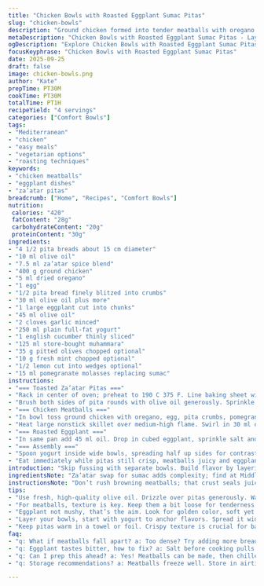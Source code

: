```yaml
---
title: "Chicken Bowls with Roasted Eggplant Sumac Pitas"
slug: "chicken-bowls"
description: "Ground chicken formed into tender meatballs with oregano and pomegranate molasses replaces sumac for a fruitier punch. Pitas grilled with za’atar instead of sumac, coated in olive oil. Eggplant cubed and roasted with smoked paprika gives a deeper flavor shift. Yogurt base spread inside bowls, layered with cucumber slices, store-bought muhammara instead of hummus adds nuttiness. Optional toppings include chopped fresh mint and toasted walnuts. Quick, textural play with grilled bread pieces, juicy meatballs, and creamy accents. Timing flexible with visual cues driven by browning and softness."
metaDescription: "Chicken Bowls with Roasted Eggplant Sumac Pitas - Layered cooking brings bold flavors with spiced chicken meatballs, roasted eggplant, and toasted pitas."
ogDescription: "Explore Chicken Bowls with Roasted Eggplant Sumac Pitas. Juicy meatballs, crispy pitas, smoky eggplant, all layered for rich Mediterranean flavor."
focusKeyphrase: "Chicken Bowls with Roasted Eggplant Sumac Pitas"
date: 2025-09-25
draft: false
image: chicken-bowls.png
author: "Kate"
prepTime: PT30M
cookTime: PT30M
totalTime: PT1H
recipeYield: "4 servings"
categories: ["Comfort Bowls"]
tags:
- "Mediterranean"
- "chicken"
- "easy meals"
- "vegetarian options"
- "roasting techniques"
keywords:
- "chicken meatballs"
- "eggplant dishes"
- "za’atar pitas"
breadcrumb: ["Home", "Recipes", "Comfort Bowls"]
nutrition: 
 calories: "420"
 fatContent: "28g"
 carbohydrateContent: "20g"
 proteinContent: "30g"
ingredients:
- "4 1/2 pita breads about 15 cm diameter"
- "10 ml olive oil"
- "7.5 ml za’atar spice blend"
- "400 g ground chicken"
- "5 ml dried oregano"
- "1 egg"
- "1/2 pita bread finely blitzed into crumbs"
- "30 ml olive oil plus more"
- "1 large eggplant cut into chunks"
- "45 ml olive oil"
- "2 cloves garlic minced"
- "250 ml plain full-fat yogurt"
- "1 english cucumber thinly sliced"
- "125 ml store-bought muhammara"
- "35 g pitted olives chopped optional"
- "10 g fresh mint chopped optional"
- "1/2 lemon cut into wedges optional"
- "15 ml pomegranate molasses replacing sumac"
instructions:
- "=== Toasted Za’atar Pitas ==="
- "Rack in center of oven; preheat to 190 C 375 F. Line baking sheet with silicone mat."
- "Brush both sides of pita rounds with olive oil generously. Sprinkle evenly with za’atar, salt, and pepper. Roast in oven 8 to 12 minutes turning once halfway until crisp but flexible, edges slightly golden. Break into large shards. Set aside."
- "=== Chicken Meatballs ==="
- "In bowl toss ground chicken with oregano, egg, pita crumbs, pomegranate molasses, salt, and pepper. Use hands or spoon until mixture sticks but not too dense. Slightly wet hands with oil to roll into 15 ml (1 tbsp) sized balls. Shape gently; overpacking kills tenderness."
- "Heat large nonstick skillet over medium-high flame. Swirl in 30 ml olive oil. When oil shimmers, place meatballs spaced apart. Don’t overcrowd. Let brown undisturbed 3-4 minutes until crust forms. Turn gently, repeat till meatballs evenly golden all over, cooked through – poke for firmness but no raw center. Remove to plate, keep warm loosely tented."
- "=== Roasted Eggplant ==="
- "In same pan add 45 ml oil. Drop in cubed eggplant, sprinkle salt and pepper. Sauté stirring occasionally for 8-12 minutes. Cubes should shrink, golden and tender but not mushy. Add garlic last minute to avoid burning. Cook garlic about 1 minute until fragrant. Remove from heat."
- "=== Assembly ==="
- "Spoon yogurt inside wide bowls, spreading half up sides for contrast. Arrange pita shards, chicken meatballs, roasted eggplant, cucumber slices, and dollops of muhammara. Scatter chopped olives and mint if using. Serve with lemon wedges to squeeze over."
- "Eat immediately while pitas still crisp, meatballs juicy and eggplant silky."
introduction: "Skip fussing with separate bowls. Build flavor by layering ingredients loaded with contrast and punch. Start with yogurt to anchor. You want the pita shards crisp with just enough oil so they don’t become chewy once topped. Meatballs tender but firm enough to hold shape under fork pressure. Eggplant gives smoky, soft counterpoint with garlic grime punch lurking underneath. Use za’atar for that herbal sharpness swapped in for sumac’s lemony tang. Scale seasoning boldly; this is rustic, bold fare. Heat control key during cooking–too hot and you burn outsides, too cold and no browning, flavor loss."
ingredientsNote: "Za’atar swap for sumac adds complexity; find at Middle Eastern markets or online. Pomegranate molasses pushes the saucey aspect in meatballs, replace with lemon zest plus splash if unavailable. Muhammara in place of hummus delivers textural and flavor twist; standard hummus can be used but dry out chip pieces slightly to avoid sogginess. Full-fat yogurt preferred for richness and texture but Greek yogurt can be subbed if strained. Eggplant cooked until just tender avoids soggy mess; uneven cubes cause uneven cooking. Pita crumbs act as binder while keeping moisture balance, dry white bread crumbs possible alternative, but pita crumbs absorb better."
instructionsNote: "Don’t rush browning meatballs; that crust seals juices. Use medium-high heat and space balls properly; crowded pans steam rather than brown. After cooking, keep warm under loose foil to prevent condensation and sogginess. Roast pitas on middle rack to avoid overbrowning. Flip once mid-cook, look for bubbles and dry crisp surface. Eggplant texture signals doneness — soft easily pierced but still intact. Garlic added last minute; it burns quickly and gives bitter undertones if uncared. Spread yogurt inside bowl not just dollop; creates visual contrast and textural layering when eating. Feel free to adjust salt throughout; pitas and olives carry salt already. Lemon wedges brighten final bites; squeeze after taste check."
tips:
- "Use fresh, high-quality olive oil. Drizzle over pitas generously. Watch for golden edges during roasting. Adjust oil based on pita thickness. Don’t overlook salt and pepper, really boosts flavor. Preheat oven fully for crispness."
- "For meatballs, texture is key. Keep them a bit loose for tenderness. Use wet hands or oil to shape balls. Avoid overpacking; that’s a no-no for moisture. Want a crust? Don’t rush the browning phase. Brown them in batches."
- "Eggplant not mushy, that’s the aim. Look for golden color, soft yet intact cubes. Toss in salt before cooking; it draws out moisture, prevents sogginess. Garlic? Add it later, burns quickly, gives bitterness. It’s about timing."
- "Layer your bowls, start with yogurt to anchor flavors. Spread it wide for presentation. Pita shards on top are best for texture. Muhummara provides that nutty kick. Options like olives or mint can shift the profile."
- "Keep pitas warm in a towel or foil. Crispy texture is crucial for balance. Use leftover pitas for dipping later. That’s solid. Squeeze lemon over the top. Brightens the dish, scrambles up flavors."
faq:
- "q: What if meatballs fall apart? a: Too dense? Try adding more breadcrumbs, or an egg for binding. Roll gently, not too tight. Tip: chilling before cooking helps."
- "q: Eggplant tastes bitter, how to fix? a: Salt before cooking pulls out moisture. Rinse and dry cubes well. Try roasting whole too if preferred. Adjust cooking time based on size."
- "q: Can I prep this ahead? a: Yes! Meatballs can be made, then chilled. Roast eggplant just before serving for warmth. Prepare pitas fresh for best crunch. Layer right before dishing out."
- "q: Storage recommendations? a: Meatballs freeze well. Store in airtight containers. Pitas best fresh or toast quickly as needed. Eggplant won't hold texture, eat same day."

---
```

